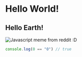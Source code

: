 # Hello World!
## Hello Earth!

![Javascript meme from reddit :D](https://i.redd.it/4skcofasa1p01.png)

```javascript
console.log(0 == "0") // true
```
